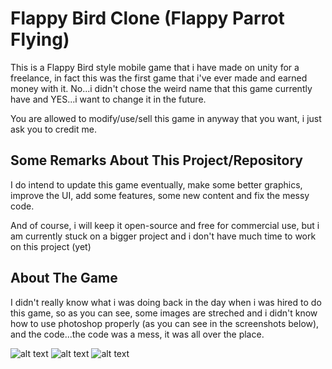# Flappy Bird Clone (Flappy Parrot Flying)

This is a Flappy Bird style mobile game that i have made on unity for a freelance, in fact this was the first game that i've ever made and 
earned money with it. No...i didn't chose the weird name that this game currently have and YES...i want to change it in the future.

You are allowed to modify/use/sell this game in anyway that you want, i just ask you to credit me.

## Some Remarks About This Project/Repository

I do intend to update this game eventually, make some better graphics, improve the UI, add some features, some new content and
fix the messy code.

And of course, i will keep it open-source and free for commercial use, but i am currently stuck on a bigger project and i don't have
much time to work on this project (yet)


## About The Game

I didn't really know what i was doing back in the day when i was hired to do this game, so as you can see, some images are streched and i
didn't know how to use photoshop properly (as you can see in the screenshots below), and the code...the code was a mess, it was all 
over the place.

![alt text](https://github.com/NicolasPCouts/FlappyBird-Unity2017/blob/master/screenshots/Screenshot_20180710-001753.png)
![alt text](https://github.com/NicolasPCouts/FlappyBird-Unity2017/blob/master/screenshots/Screenshot_20180710-001807.png)
![alt text](https://github.com/NicolasPCouts/FlappyBird-Unity2017/blob/master/screenshots/Screenshot_20180710-001911.png)

